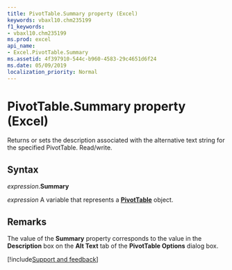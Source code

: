 ```yaml
---
title: PivotTable.Summary property (Excel)
keywords: vbaxl10.chm235199
f1_keywords:
- vbaxl10.chm235199
ms.prod: excel
api_name:
- Excel.PivotTable.Summary
ms.assetid: 4f397910-544c-b960-4583-29c4651d6f24
ms.date: 05/09/2019
localization_priority: Normal
---
```



# PivotTable.Summary property (Excel)

Returns or sets the description associated with the alternative text string for the specified PivotTable. Read/write.


## Syntax

_expression_.**Summary**

_expression_ A variable that represents a **[PivotTable](Excel.PivotTable.md)** object.


## Remarks

The value of the **Summary** property corresponds to the value in the **Description** box on the **Alt Text** tab of the **PivotTable Options** dialog box.


[!include[Support and feedback](~/includes/feedback-boilerplate.md)]